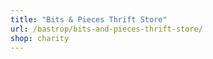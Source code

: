 ```yaml
---
title: "Bits & Pieces Thrift Store"
url: /bastrop/bits-and-pieces-thrift-store/
shop: charity
---
```


